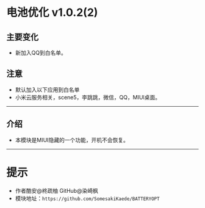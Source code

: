 # 电池优化 v1.0.2(2)

## 主要变化

- 新加入QQ到白名单。

## 注意

- 默认加入以下应用到白名单
- 小米云服务相关，scene5，李跳跳，微信，QQ，MIUI桌面。

---

## 介绍

- 本模块是MIUI隐藏的一个功能，开机不会恢复。

---

# 提示

- 作者酷安@柊疏柚 GitHub@染崎枫
- 模块地址：`https://github.com/SomesakiKaede/BATTERYOPT`
